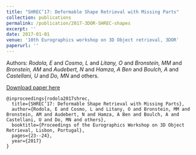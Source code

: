 ```yaml
---
title: "SHREC’17: Deformable Shape Retrieval with Missing Parts"
collection: publications
permalink: /publication/2017-3DOR-SHREC-shapes
excerpt: ''
date: 2017-01-01
venue: '10th Eurographics workshop on 3D Object retrieval, 3DOR'
paperurl: ''
---
```


Authors: *Rodola, E* and *Cosmo, L* and *Litany, O* and *Bronstein, MM* and *Bronstein, AM* and *Audebert, N* and *Hamza, A Ben* and *Boulch, A* and *Castellani, U* and *Do, MN* and others.

[Download paper here](https://aboulch.github.io/files/2017_3dor-shrec-shapes.pdf)

```
@inproceedings{rodola2017shrec,
  title={SHREC’17: Deformable Shape Retrieval with Missing Parts},
  author={Rodola, E and Cosmo, L and Litany, O and Bronstein, MM and Bronstein, AM and Audebert, N and Hamza, A Ben and Boulch, A and Castellani, U and Do, MN and others},
  booktitle={Proceedings of the Eurographics Workshop on 3D Object Retrieval, Lisbon, Portugal},
  pages={23--24},
  year={2017}
}

```
